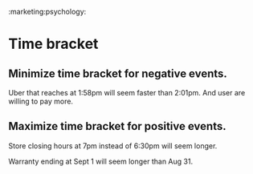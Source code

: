 :marketing:psychology:
# Time bracket

## Minimize time bracket for negative events.

Uber that reaches at 1:58pm will seem faster than 2:01pm. And user are willing to pay more.

## Maximize time bracket for positive events.

Store closing hours at 7pm instead of 6:30pm will seem longer.

Warranty ending at Sept 1 will seem longer than Aug 31.


